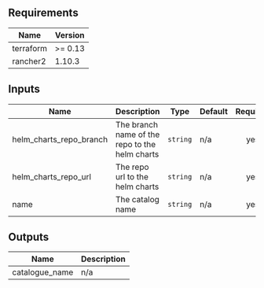 ## Requirements

| Name | Version |
|------|---------|
| terraform | >= 0.13 |
| rancher2 | 1.10.3 |

## Inputs

| Name | Description | Type | Default | Required |
|------|-------------|------|---------|:--------:|
| helm\_charts\_repo\_branch | The branch name of the repo to the helm charts | `string` | n/a | yes |
| helm\_charts\_repo\_url | The repo url to the helm charts | `string` | n/a | yes |
| name | The catalog name | `string` | n/a | yes |

## Outputs

| Name | Description |
|------|-------------|
| catalogue\_name | n/a |


